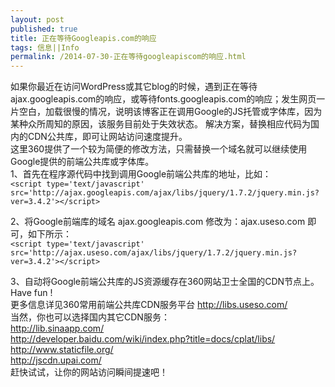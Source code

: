 ```yaml
---
layout: post
published: true
title: 正在等待Googleapis.com的响应
tags: 信息||Info    
permalink: /2014-07-30-正在等待googleapiscom的响应.html
---
```

  如果你最近在访问WordPress或其它blog的时候，遇到正在等待ajax.googleapis.com的响应，或等待fonts.googleapis.com的响应；发生网页一片空白，加载很慢的情况，说明该博客正在调用Google的JS托管或字体库，因为某种众所周知的原因，该服务目前处于失效状态。
解决方案，替换相应代码为国内的CDN公共库，即可让网站访问速度提升。   <br/>
这里360提供了一个较为简便的修改方法，只需替换一个域名就可以继续使用Google提供的前端公共库或字体库。   <br/>
1、首先在程序源代码中找到调用Google前端公共库的地址，比如：   <br/>
  `` <script type='text/javascript' src='http://ajax.googleapis.com/ajax/libs/jquery/1.7.2/jquery.min.js?ver=3.4.2'></script> ``
    
    
2、将Google前端库的域名 ajax.googleapis.com 修改为：ajax.useso.com 即可，如下所示：   <br/>
  `` <script type='text/javascript' src='http://ajax.useso.com/ajax/libs/jquery/1.7.2/jquery.min.js?ver=3.4.2'></script> ``
    
    
   3、自动将Google前端公共库的JS资源缓存在360网站卫士全国的CDN节点上。Have fun !   <br/>
更多信息详见360常用前端公共库CDN服务平台
 http://libs.useso.com/   <br/>
当然，你也可以选择国内其它CDN服务：   <br/>
http://lib.sinaapp.com/   <br/>
http://developer.baidu.com/wiki/index.php?title=docs/cplat/libs/   <br/>
http://www.staticfile.org/   <br/>
http://jscdn.upai.com/   <br/>
    赶快试试，让你的网站访问瞬间提速吧！ 
